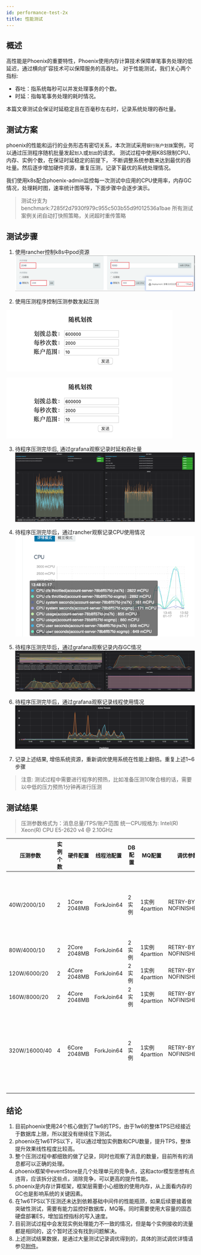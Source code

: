 ```yaml
---
id: performance-test-2x
title: 性能测试
---
```



## 概述

高性能是Phoenix的重要特性，Phoenix使用内存计算技术保障单笔事务处理的低延迟，通过横向扩容技术可以保障服务的高吞吐。
对于性能测试，我们关心两个指标:
- 吞吐：指系统每秒可以并发处理事务的个数。
- 时延：指每笔事务处理的耗时情况。

本篇文章测试会保证时延稳定且在百毫秒左右时，记录系统处理的吞吐量。

## 测试方案

phoenix的性能和运行的业务形态有密切关系，本次测试采用`银行账户划拨`案例，可以通过压测程序随机批量发起`划入`或`划出`的请求。 测试过程中使用K8S限制CPU、内存、实例个数，在保证时延稳定的前提下，
不断调整系统参数来达到最优的吞吐量。然后逐步增加硬件资源，重复压测，记录下最优的系统处理情况。

我们使用k8s配合phoenix-admin监控每一次测试中应用的CPU使用率，内存GC情况，处理耗时图，速率统计图等等，下面步骤中会逐步演示。

> 测试分支为benchmark:7285f2d7930f979c955c503b55d9f012536a1bae
> 所有测试案例关闭自动打快照策略，关闭超时重传策略

## 测试步骤

1. 使用rancher控制k8s中pod资源
![show](../../assets/phoenix2.x/phoenix-test/performance/001.png)

2. 使用压测程序控制压测参数发起压测

<img src="../../assets/phoenix2.x/phoenix-test/performance/002.png" />
 
![show](../../assets/phoenix2.x/phoenix-test/performance/002.png)


3. 待程序压测完毕后, 通过grafana观察记录时延和吞吐量
![show](../../assets/phoenix2.x/phoenix-test/performance/003.png)

4. 待程序压测完毕后，通过rancher观察记录CPU使用情况
![show](../../assets/phoenix2.x/phoenix-test/performance/004.png)

5. 待程序压测完毕后，通过grafana观察记录内存GC情况
![show](../../assets/phoenix2.x/phoenix-test/performance/005.png)

6. 待程序压测完毕后，通过grafana观察记录线程使用情况
![show](../../assets/phoenix2.x/phoenix-test/performance/006.png)

7. 记录上述结果, 增倍系统资源，重新调优使用系统在性能上翻倍。重复上述1~6步骤

> 注意: 测试过程中需要进行程序的预热，比如准备压测10聚合根的话，需要以中低的压力预热1分钟再进行压测

## 测试结果

> 压测参数格式为：消息总量/TPS/账户范围
> 统一CPU规格为: Intel(R) Xeon(R) CPU E5-2620 v4 @ 2.10GHz

| 压测参数         | 实例个数 | 硬件配置         |线程池配置 | DB配置 | MQ配置         | 调优参数                    | 平均时延  | CPU使用率 |GC耗时| 备注             |
| --------------  | ------- | --------------- |--------- | ----- |  -------------| -------------------------- | -------- | ---------|------| -------------   |
| 40W/2000/10     | 2       | 1Core 2048MB    |ForkJoin64| 2实例  |1实例4parttion | RETRY\-BY\-NOFINISHED=0    | 100MS    | 100%\+   |20S   | GC高是因为cpu不够用|
| 80W/4000/10     | 2       | 2Core 2048MB    |ForkJoin64| 2实例  |1实例4parttion | RETRY\-BY\-NOFINISHED=0    | 100MS    | 80%      |6S    | 正常 |
| 120W/6000/20    | 2       | 4Core 2048MB    |ForkJoin64| 2实例  |1实例4parttion | RETRY\-BY\-NOFINISHED=0    | 100MS    | 50%      |6S    | 正常 |
| 160W/8000/20    | 2       | 4Core 2048MB    |ForkJoin64| 2实例  |1实例4parttion | RETRY\-BY\-NOFINISHED=0    | 100MS    | 70%      |8S    | 正常 |
| 320W/16000/40   | 4       | 6Core 2048MB    |ForkJoin64| 2实例  |1实例4parttion | RETRY\-BY\-NOFINISHED=0    | 100MS    | 70%      |9S    | 关闭可靠性投递处理逻辑|


## 结论
1. 目前phoenix使用24个核心做到了1w6的TPS，由于1w6的整体TPS已经接近于数据库上限，所以就没有继续往下测试。
2. phoenix在1w6TPS以下，可以通过增加实例数和CPU数量，提升TPS，整体提升效果线性程度比较高。
3. 整个压测过程中都细致的做了记录，同时也观察了消息的数量，目前所有的消息都可以正确的处理。
4. phoenix框架中eventStore是几个处理单元的竞争点，这和actor模型思想有点违背，应该拆分这些点，消除竞争，可以更高的提升性能。
5. phoenix是内存计算框架，框架层需要小心细致的使用内存，从上面看内存的GC也是影响系统的关键因素。
6. 在1w6TPS以下压测还未达到依赖基础中间件的性能瓶颈，如果后续要接着做突破性测试，需要有能力监控好数据库，MQ等。同时需要使用大容量的固态硬盘部署ES，增加监控指标的写入速度。
7. 目前测试过程中会发现实例处理能力不一致的情况，但是每个实例接收的流量都是相同的，这个暂时还没有找到问题解决。
8. 上述测试结果数据，是通过大量测试记录调优得到的，具体的测试调优详情请参见[附件](https://portal.iquantex.com/confluence/download/attachments/34832535/Phoenix性能测试-2020%3A01%3A15.pdf?version=1&modificationDate=1579254230457&api=v2)。
